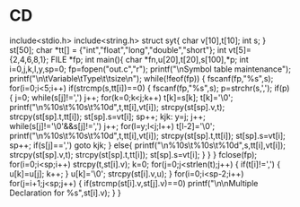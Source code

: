 # CD
include<stdio.h>
include<string.h>
struct syt{
char v[10],t[10];
int s;
} st[50];
char *tt[] = {"int","float","long","double","short"};
int vt[5]= {2,4,6,8,1};
FILE *fp;
int main(){
char *fn,u[20],t[20],s[100],*p;
int i=0,j,k,l,y,sp=0;
fp=fopen("out.c","r");
printf("\nSymbol table maintenance");
printf("\n\tVariable\tType\t\tsize\n");
while(!feof(fp)) {
fscanf(fp,"%s",s);
for(i=0;i<5;i++)
if(strcmp(s,tt[i])==0) {
fscanf(fp,"%s",s);
p=strchr(s,',');
if(p) {
j=0;
while(s[j]!=',')
j++;
for(k=0;k<j;k++)
t[k]=s[k];
t[k]='\0';
printf("\n%10s\t%10s\t%10d",t,tt[i],vt[i]);
strcpy(st[sp].v,t);
strcpy(st[sp].t,tt[i]);
st[sp].s=vt[i];
sp++;
kjk:
y=j;
j++;
while(s[j]!='\0'&&s[j]!=',')
j++;
for(l=y;l<j;l++)
t[l-2]='\0';
printf("\n%10s\t%10s\t%10d",t,tt[i],vt[i]);
strcpy(st[sp].t,tt[i]);
st[sp].s=vt[i];
sp++;
if(s[j]==',')
goto kjk;
}
else{
printf("\n%10s\t%10s\t%10d",s,tt[i],vt[i]);
strcpy(st[sp].v,t);
strcpy(st[sp].t,tt[i]);
st[sp].s=vt[i];
}
}
}
fclose(fp);
for(i=0;i<sp;i++)
strcpy(t,st[i].v);
k=0;
for(j=0;j<strlen(t);j++) {
if(t[i]!=',') {
u[k]=u[j];
k++;
}
u[k]='\0';
strcpy(st[i].v,u);
}
for(i=0;i<sp-2;i++)
for(j=i+1;j<sp;j++) {
if(strcmp(st[i].v,st[j].v)==0)
printf("\n\nMultiple Declaration for %s",st[i].v);
}
}
